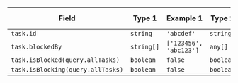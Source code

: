 <!-- placeholder to force blank line before included text -->

| Field | Type 1 | Example 1 | Type 2 | Example 2 |
| ----- | ----- | ----- | ----- | ----- |
| `task.id` | `string` | `'abcdef'` | `string` | `''` |
| `task.blockedBy` | `string[]` | `['123456', 'abc123']` | `any[]` | `[]` |
| `task.isBlocked(query.allTasks)` | `boolean` | `false` | `boolean` | `false` |
| `task.isBlocking(query.allTasks)` | `boolean` | `false` | `boolean` | `false` |


<!-- placeholder to force blank line after included text -->
